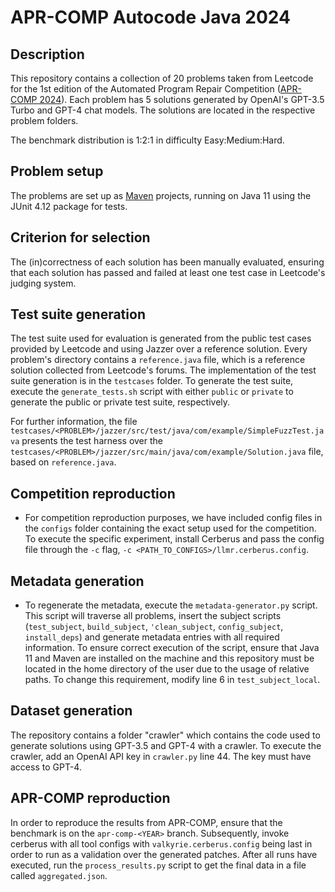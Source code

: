 # APR-COMP Autocode Java 2024

## Description
This repository contains a collection of 20 problems taken from Leetcode for the 1st edition of the Automated Program Repair Competition ([APR-COMP 2024](https://apr-comp.github.io/)). Each problem has 5 solutions generated by OpenAI's GPT-3.5 Turbo and GPT-4 chat models. The solutions are located in the respective problem folders.

The benchmark distribution is 1:2:1 in difficulty Easy:Medium:Hard.

## Problem setup

The problems are set up as [Maven](https://maven.apache.org/) projects, running on Java 11 using the JUnit 4.12 package for tests.

## Criterion for selection

The (in)correctness of each solution has been manually evaluated, ensuring that each solution has passed and failed at least one test case in Leetcode's judging system. 

## Test suite generation
The test suite used for evaluation is generated from the public test cases provided by Leetcode and using Jazzer over a reference solution. Every problem's directory contains a `reference.java` file, which is a reference solution collected from Leetcode's forums. The implementation of the test suite generation is in the `testcases` folder. To generate the test suite, execute the `generate_tests.sh` script with either `public` or `private` to generate the public or private test suite, respectively. 

For further information, the file `testcases/<PROBLEM>/jazzer/src/test/java/com/example/SimpleFuzzTest.java` presents the test harness over the 
`testcases/<PROBLEM>/jazzer/src/main/java/com/example/Solution.java` file, based on `reference.java`.

## Competition reproduction

* For competition reproduction purposes, we have included config files in the `configs` folder containing the exact setup used for the competition. To execute the specific experiment, install Cerberus and pass the config file through the `-c` flag, `-c <PATH_TO_CONFIGS>/llmr.cerberus.config`.

## Metadata generation

* To regenerate the metadata, execute the `metadata-generator.py` script. This script will traverse all problems, insert the subject scripts (`test_subject`, `build_subject`, `'clean_subject`, `config_subject`, `install_deps`) and generate metadata entries with all required information. To ensure correct execution of the script, ensure that Java 11 and Maven are installed on the machine and this repository must be located in the home directory of the user due to the usage of relative paths. To change this requirement, modify line 6 in `test_subject_local`.

## Dataset generation
The repository contains a folder "crawler" which contains the code used to generate solutions using GPT-3.5 and GPT-4 with a crawler. To execute the crawler, add an OpenAI API key in `crawler.py` line 44. The key must have access to GPT-4.

## APR-COMP reproduction
In order to reproduce the results from APR-COMP, ensure that the benchmark is on the `apr-comp-<YEAR>` branch. Subsequently, invoke cerberus with all tool configs with `valkyrie.cerberus.config` being last in order to run as a validation over the generated patches. After all runs have executed, run the `process_results.py` script to get the final data in a file called `aggregated.json`.